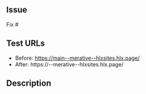 <!-- Please always provide the [GitHub issue(s)](../issues) your PR is for, as well as test URLs where your change can be observed (before and after): -->

## Issue

Fix #<gh-issue-id>

## Test URLs
  
- Before: https://main--merative--hlxsites.hlx.page/
- After: https://<branch>--merative--hlxsites.hlx.page/
  
## Description
